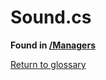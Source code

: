# Sound.cs
**Found in [/Managers](../BALLISTIC/Assets/Scripts/Managers/Sound.cs)**

[Return to glossary](Glossary.md)

